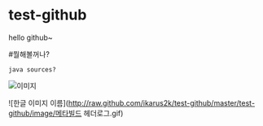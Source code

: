 test-github
===========

hello github~

#뭘해볼꺼나?

`java sources?`


![이미지](http://raw.github.com/ikarus2k/test-github/master/test-github/image/codingstd.gif)

![한글 이미지 이름](http://raw.github.com/ikarus2k/test-github/master/test-github/image/메타빌드 헤더로그.gif)
